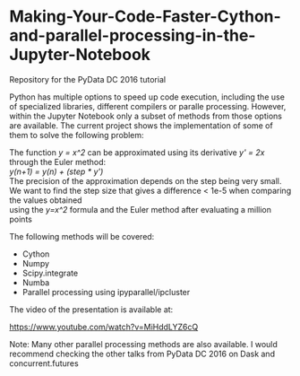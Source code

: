 # Making-Your-Code-Faster-Cython-and-parallel-processing-in-the-Jupyter-Notebook
Repository for the PyData DC 2016 tutorial

Python has multiple options to speed up code execution, including the use of specialized libraries, different compilers or 
paralle processing. However, within the Jupyter Notebook only a subset of methods from those options are available. The current project 
shows the implementation of some of them to solve the following problem:

The function _y = x^2_ can be approximated using its derivative _y' = 2x_ through the Euler method:  
_y(n+1) = y(n) + (step * y')_  
The precision of the approximation depends on the step being very small.  
We want to find the step size that gives a difference < 1e-5 when comparing the values obtained  
using the _y=x^2_ formula and the Euler method after evaluating a million points  

The following methods will be covered:

- Cython
- Numpy
- Scipy.integrate
- Numba
- Parallel processing using ipyparallel/ipcluster

The video of the presentation is available at:

https://www.youtube.com/watch?v=MiHddLYZ6cQ

Note: Many other parallel processing methods are also available. I would recommend checking the other talks from PyData DC 2016 on Dask
and concurrent.futures
